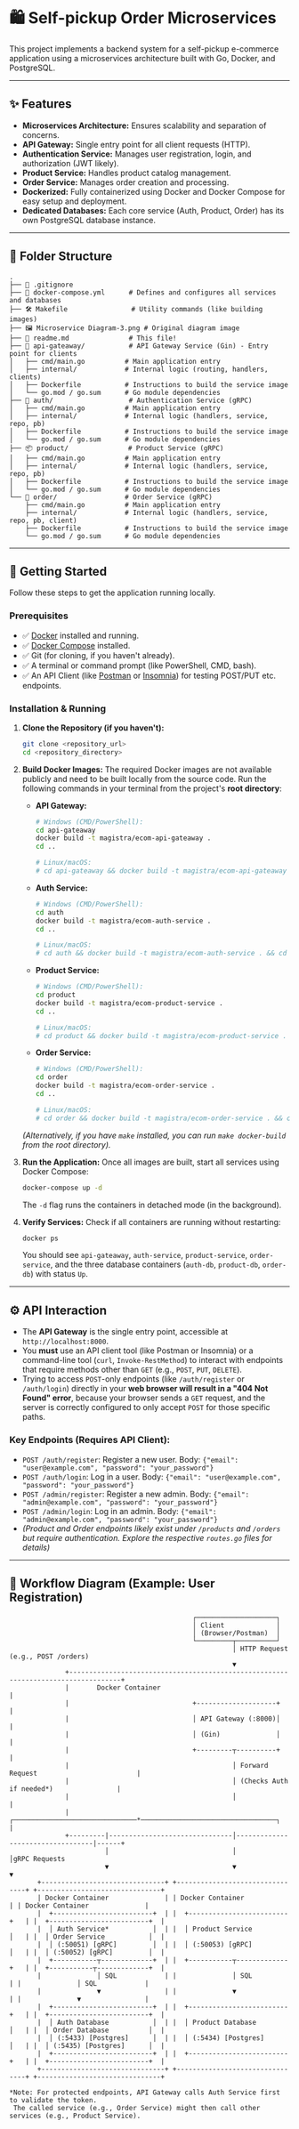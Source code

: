 # 🛍️ Self-pickup Order Microservices

This project implements a backend system for a self-pickup e-commerce application using a microservices architecture built with Go, Docker, and PostgreSQL.

---

## ✨ Features

*   **Microservices Architecture:** Ensures scalability and separation of concerns.
*   **API Gateway:** Single entry point for all client requests (HTTP).
*   **Authentication Service:** Manages user registration, login, and authorization (JWT likely).
*   **Product Service:** Handles product catalog management.
*   **Order Service:** Manages order creation and processing.
*   **Dockerized:** Fully containerized using Docker and Docker Compose for easy setup and deployment.
*   **Dedicated Databases:** Each core service (Auth, Product, Order) has its own PostgreSQL database instance.

---

## 📂 Folder Structure

```
.
├── 📄 .gitignore
├── 🐳 docker-compose.yml      # Defines and configures all services and databases
├── 🛠️ Makefile                # Utility commands (like building images)
├── 🖼️ Microservice Diagram-3.png # Original diagram image
├── 📝 readme.md               # This file!
├── 🚪 api-gateaway/           # API Gateway Service (Gin) - Entry point for clients
│   ├── cmd/main.go          # Main application entry
│   ├── internal/            # Internal logic (routing, handlers, clients)
│   ├── Dockerfile           # Instructions to build the service image
│   └── go.mod / go.sum      # Go module dependencies
├── 🔑 auth/                   # Authentication Service (gRPC)
│   ├── cmd/main.go          # Main application entry
│   ├── internal/            # Internal logic (handlers, service, repo, pb)
│   ├── Dockerfile           # Instructions to build the service image
│   └── go.mod / go.sum      # Go module dependencies
├── 📦 product/               # Product Service (gRPC)
│   ├── cmd/main.go          # Main application entry
│   ├── internal/            # Internal logic (handlers, service, repo, pb)
│   ├── Dockerfile           # Instructions to build the service image
│   └── go.mod / go.sum      # Go module dependencies
└── 🛒 order/                 # Order Service (gRPC)
    ├── cmd/main.go          # Main application entry
    ├── internal/            # Internal logic (handlers, service, repo, pb, client)
    ├── Dockerfile           # Instructions to build the service image
    └── go.mod / go.sum      # Go module dependencies
```

---

## 🚀 Getting Started

Follow these steps to get the application running locally.

### Prerequisites

*   ✅ [Docker](https://docs.docker.com/get-docker/) installed and running.
*   ✅ [Docker Compose](https://docs.docker.com/compose/install/) installed.
*   ✅ Git (for cloning, if you haven't already).
*   ✅ A terminal or command prompt (like PowerShell, CMD, bash).
*   ✅ An API Client (like [Postman](https://www.postman.com/) or [Insomnia](https://insomnia.rest/)) for testing POST/PUT etc. endpoints.

### Installation & Running

1.  **Clone the Repository (if you haven't):**
    ```bash
    git clone <repository_url>
    cd <repository_directory>
    ```

2.  **Build Docker Images:**
    The required Docker images are not available publicly and need to be built locally from the source code. Run the following commands in your terminal from the project's **root directory**:

    *   **API Gateway:**
        ```bash
        # Windows (CMD/PowerShell):
        cd api-gateaway
        docker build -t magistra/ecom-api-gateaway .
        cd ..

        # Linux/macOS:
        # cd api-gateaway && docker build -t magistra/ecom-api-gateaway . && cd .. 
        ```
    *   **Auth Service:**
        ```bash
        # Windows (CMD/PowerShell):
        cd auth
        docker build -t magistra/ecom-auth-service .
        cd ..

        # Linux/macOS:
        # cd auth && docker build -t magistra/ecom-auth-service . && cd ..
        ```
    *   **Product Service:**
        ```bash
        # Windows (CMD/PowerShell):
        cd product
        docker build -t magistra/ecom-product-service .
        cd ..

        # Linux/macOS:
        # cd product && docker build -t magistra/ecom-product-service . && cd ..
        ```
    *   **Order Service:**
        ```bash
        # Windows (CMD/PowerShell):
        cd order
        docker build -t magistra/ecom-order-service .
        cd ..

        # Linux/macOS:
        # cd order && docker build -t magistra/ecom-order-service . && cd ..
        ```
    *(Alternatively, if you have `make` installed, you can run `make docker-build` from the root directory).*

3.  **Run the Application:**
    Once all images are built, start all services using Docker Compose:
    ```bash
    docker-compose up -d
    ```
    The `-d` flag runs the containers in detached mode (in the background).

4.  **Verify Services:**
    Check if all containers are running without restarting:
    ```bash
    docker ps
    ```
    You should see `api-gateaway`, `auth-service`, `product-service`, `order-service`, and the three database containers (`auth-db`, `product-db`, `order-db`) with status `Up`.

---

## ⚙️ API Interaction

*   The **API Gateway** is the single entry point, accessible at `http://localhost:8000`.
*   You **must** use an API client tool (like Postman or Insomnia) or a command-line tool (`curl`, `Invoke-RestMethod`) to interact with endpoints that require methods other than `GET` (e.g., `POST`, `PUT`, `DELETE`).
*   Trying to access `POST`-only endpoints (like `/auth/register` or `/auth/login`) directly in your **web browser will result in a "404 Not Found" error**, because your browser sends a `GET` request, and the server is correctly configured to only accept `POST` for those specific paths.

### Key Endpoints (Requires API Client):

*   `POST /auth/register`: Register a new user. Body: `{"email": "user@example.com", "password": "your_password"}`
*   `POST /auth/login`: Log in a user. Body: `{"email": "user@example.com", "password": "your_password"}`
*   `POST /admin/register`: Register a new admin. Body: `{"email": "admin@example.com", "password": "your_password"}`
*   `POST /admin/login`: Log in an admin. Body: `{"email": "admin@example.com", "password": "your_password"}`
*   *(Product and Order endpoints likely exist under `/products` and `/orders` but require authentication. Explore the respective `routes.go` files for details)*

---

## 🌊 Workflow Diagram (Example: User Registration)

```
                                              ┌────────────────────┐
                                              │ Client             │
                                              │ (Browser/Postman)  │
                                              └─────────┬──────────┘
                                                        │ HTTP Request (e.g., POST /orders)
                                                        ▼
              +-----------------------------------------------------------------------------------+
              |       Docker Container                                                            |
              |                               +--------------------+                              |
              |                               │ API Gateway (:8000)│                              |
              |                               │ (Gin)              │                              |
              |                               +---------┬----------+                              |
              |                                         │ Forward Request                         |
              |                                         │ (Checks Auth if needed*)                |
              |                                         │                                         |
              |         ┌───────────────────────────────*──────────────────────────────────┐      |
              +---------|-------------------------------│----------------------------------|------+
                        │                               │                                  │gRPC Requests
                        ▼                               ▼                                  ▼
       +-------------------------------+ +--------------------------------+ +-------------------------------+
       | Docker Container              | | Docker Container               | | Docker Container              |
       |  +-------------------------+  | |  +-------------------------+   | |  +-------------------------+  |
       |  │ Auth Service*           │  | |  │ Product Service         │   | |  │ Order Service           │  |
       |  │ (:50051) [gRPC]         │  | |  │ (:50053) [gRPC]         │   | |  │ (:50052) [gRPC]         │  |
       |  +-----------┬-------------+  | |  +-----------┬-------------+   | |  +-----------┬-------------+  |
       |              │ SQL            | |              │ SQL             | |              │ SQL            |
       |              ▼                | |              ▼                 | |              ▼                |
       |  +-------------------------+  | |  +-------------------------+   | |  +-------------------------+  |
       |  │ Auth Database           │  | |  │ Product Database        │   | |  │ Order Database          │  |
       |  │ (:5433) [Postgres]      │  | |  │ (:5434) [Postgres]      │   | |  │ (:5435) [Postgres]      │  |
       |  +-------------------------+  | |  +-------------------------+   | |  +-------------------------+  |
       +-------------------------------+ +--------------------------------+ +-------------------------------+

*Note: For protected endpoints, API Gateway calls Auth Service first to validate the token.
 The called service (e.g., Order Service) might then call other services (e.g., Product Service).